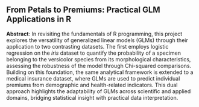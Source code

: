 ## From Petals to Premiums: Practical GLM Applications in R

**Abstract**: In revisiting the fundamentals of R programming, this project explores the versatility of generalized linear models (GLMs) through their application to two contrasting datasets. The first employs logistic regression on the *iris* dataset to quantify the probability of a specimen belonging to the versicolor species from its morphological characteristics, assessing the robustness of the model through Chi-squared comparisons. Building on this foundation, the same analytical framework is extended to a medical insurance dataset, where GLMs are used to predict individual premiums from demographic and health-related indicators. This dual approach highlights the adaptability of GLMs across scientific and applied domains, bridging statistical insight with practical data interpretation.
